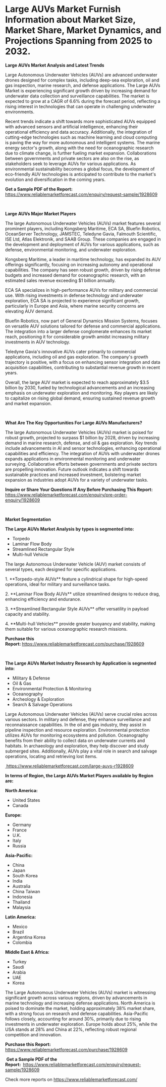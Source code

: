 <p><h1>Large AUVs Market Furnish Information about Market Size, Market Share, Market Dynamics, and Projections Spanning from 2025 to 2032.</h1></p><p><strong>Large AUVs Market Analysis and Latest Trends</strong></p>
<p><p>Large Autonomous Underwater Vehicles (AUVs) are advanced underwater drones designed for complex tasks, including deep-sea exploration, oil and gas inspection, marine research, and defense applications. The Large AUVs Market is experiencing significant growth driven by increasing demand for underwater data collection and surveillance capabilities. The market is expected to grow at a CAGR of 6.6% during the forecast period, reflecting a rising interest in technologies that can operate in challenging underwater environments.</p><p>Recent trends indicate a shift towards more sophisticated AUVs equipped with advanced sensors and artificial intelligence, enhancing their operational efficiency and data accuracy. Additionally, the integration of cutting-edge technologies such as machine learning and cloud computing is paving the way for more autonomous and intelligent systems. The marine energy sector's growth, along with the need for oceanographic research due to climate change, is further fueling market expansion. Collaborations between governments and private sectors are also on the rise, as stakeholders seek to leverage AUVs for various applications. As environmental sustainability becomes a global focus, the development of eco-friendly AUV technologies is anticipated to contribute to the market's evolution and diversification in the coming years.</p></p>
<p><strong>Get a Sample PDF of the Report:&nbsp;</strong> <a href="https://www.reliablemarketforecast.com/enquiry/request-sample/1928609?utm_campaign=3175&utm_medium=2&utm_source=Github&utm_content=ia&utm_term=29032025&utm_id=large-auvs">https://www.reliablemarketforecast.com/enquiry/request-sample/1928609</a></p>
<p>&nbsp;</p>
<p><strong>Large AUVs Major Market Players</strong></p>
<p><p>The large Autonomous Underwater Vehicles (AUVs) market features several prominent players, including Kongsberg Maritime, ECA SA, Bluefin Robotics, OceanServer Technology, JAMSTEC, Teledyne Gavia, Falmouth Scientific, ISE Ltd, Atlas Elektronik, and SAAB Group. These companies are engaged in the development and deployment of AUVs for various applications, such as defense, environmental monitoring, and underwater exploration.</p><p>Kongsberg Maritime, a leader in maritime technology, has expanded its AUV offerings significantly, focusing on increasing autonomy and operational capabilities. The company has seen robust growth, driven by rising defense budgets and increased demand for oceanographic research, with an estimated sales revenue exceeding $1 billion annually.</p><p>ECA SA specializes in high-performance AUVs for military and commercial use. With rising investments in defense technology and underwater exploration, ECA SA is projected to experience significant growth, particularly in Europe and Asia, where marine security concerns are elevating AUV demand.</p><p>Bluefin Robotics, now part of General Dynamics Mission Systems, focuses on versatile AUV solutions tailored for defense and commercial applications. The integration into a larger defense conglomerate enhances its market reach, positioning it for considerable growth amidst increasing military investments in AUV technology.</p><p>Teledyne Gavia's innovative AUVs cater primarily to commercial applications, including oil and gas exploration. The company's growth trajectory is positive, with a focus on enhancing sensor integration and data acquisition capabilities, contributing to substantial revenue growth in recent years.</p><p>Overall, the large AUV market is expected to reach approximately $3.5 billion by 2030, fueled by technological advancements and an increasing emphasis on underwater exploration and monitoring. Key players are likely to capitalize on rising global demand, ensuring sustained revenue growth and market expansion.</p></p>
<p>&nbsp;</p>
<p><strong>What Are The Key Opportunities For Large AUVs Manufacturers?</strong></p>
<p><p>The large Autonomous Underwater Vehicles (AUVs) market is poised for robust growth, projected to surpass $1 billion by 2028, driven by increasing demand in marine research, defense, and oil & gas exploration. Key trends include advancements in AI and sensor technologies, enhancing operational capabilities and efficiency. The integration of AUVs with underwater drones expands applications in environmental monitoring and underwater surveying. Collaborative efforts between governments and private sectors are propelling innovation. Future outlook indicates a shift towards sustainable practices and increased investment, bolstering market expansion as industries adopt AUVs for a variety of underwater tasks.</p></p>
<p><strong>Inquire or Share Your Questions If Any Before Purchasing This Report:</strong> <a href="https://www.reliablemarketforecast.com/enquiry/pre-order-enquiry/1928609?utm_campaign=3175&utm_medium=2&utm_source=Github&utm_content=ia&utm_term=29032025&utm_id=large-auvs">https://www.reliablemarketforecast.com/enquiry/pre-order-enquiry/1928609</a></p>
<p>&nbsp;</p>
<p><strong>Market Segmentation</strong></p>
<p><strong>The Large AUVs Market Analysis by types is segmented into:</strong></p>
<p><ul><li>Torpedo</li><li>Laminar Flow Body</li><li>Streamlined Rectangular Style</li><li>Multi-hull Vehicle</li></ul></p>
<p><p>The large Autonomous Underwater Vehicle (AUV) market consists of several types, each designed for specific applications. </p><p>1. **Torpedo-style AUVs** feature a cylindrical shape for high-speed operations, ideal for military and surveillance tasks. </p><p>2. **Laminar Flow Body AUVs** utilize streamlined designs to reduce drag, enhancing efficiency and endurance. </p><p>3. **Streamlined Rectangular Style AUVs** offer versatility in payload capacity and stability. </p><p>4. **Multi-hull Vehicles** provide greater buoyancy and stability, making them suitable for various oceanographic research missions.</p></p>
<p><strong>Purchase this Report:&nbsp;</strong><a href="https://www.reliablemarketforecast.com/purchase/1928609?utm_campaign=3175&utm_medium=2&utm_source=Github&utm_content=ia&utm_term=29032025&utm_id=large-auvs">https://www.reliablemarketforecast.com/purchase/1928609</a></p>
<p>&nbsp;</p>
<p><strong>The Large AUVs Market Industry Research by Application is segmented into:</strong></p>
<p><ul><li>Military & Defense</li><li>Oil & Gas</li><li>Environmental Protection & Monitoring</li><li>Oceanography</li><li>Archeology & Exploration</li><li>Search & Salvage Operations</li></ul></p>
<p><p>Large Autonomous Underwater Vehicles (AUVs) serve crucial roles across various sectors. In military and defense, they enhance surveillance and reconnaissance capabilities. In the oil and gas industry, they assist in pipeline inspection and resource exploration. Environmental protection utilizes AUVs for monitoring ecosystems and pollution. Oceanography benefits from their ability to collect data on underwater currents and habitats. In archaeology and exploration, they help discover and study submerged sites. Additionally, AUVs play a vital role in search and salvage operations, locating and retrieving lost items.</p></p>
<p><a href="https://www.reliablemarketforecast.com/large-auvs-r1928609?utm_campaign=3175&utm_medium=2&utm_source=Github&utm_content=ia&utm_term=29032025&utm_id=large-auvs">&nbsp;https://www.reliablemarketforecast.com/large-auvs-r1928609</a></p>
<p><strong>In terms of Region, the Large AUVs Market Players available by Region are:</strong></p>
<p>
    <p> <strong> North America: </strong>
        <ul>
            <li>United States</li>
            <li>Canada</li>
        </ul>
        </p> 
    <p> <strong> Europe: </strong>
        <ul>
            <li>Germany</li>
            <li>France</li>
            <li>U.K.</li>
            <li>Italy</li>
            <li>Russia</li>
        </ul>
        </p> 
    <p> <strong> Asia-Pacific: </strong>
        <ul>
            <li>China</li>
            <li>Japan</li>
            <li>South Korea</li>
            <li>India</li>
            <li>Australia</li>
            <li>China Taiwan</li>
            <li>Indonesia</li>
            <li>Thailand</li>
            <li>Malaysia</li>
        </ul>
        </p> 
    <p> <strong> Latin America: </strong>
        <ul>
            <li>Mexico</li>
            <li>Brazil</li>
            <li>Argentina Korea</li>
            <li>Colombia</li>
        </ul>
        </p> 
    <p> <strong> Middle East & Africa: </strong>
        <ul>
            <li>Turkey</li>
            <li>Saudi</li>
            <li>Arabia</li>
            <li>UAE</li>
            <li>Korea</li>
        </ul>
    </p>
    </p>
<p><p>The Large Autonomous Underwater Vehicles (AUVs) market is witnessing significant growth across various regions, driven by advancements in marine technology and increasing defense applications. North America is poised to dominate the market, holding approximately 38% market share, with a strong focus on research and defense capabilities. Asia-Pacific follows closely, accounting for around 30%, primarily due to rising investments in underwater exploration. Europe holds about 25%, while the USA stands at 28% and China at 22%, reflecting robust regional competition and innovation.</p></p>
<p><strong>Purchase this Report: </strong><a href="https://www.reliablemarketforecast.com/purchase/1928609?utm_campaign=3175&utm_medium=2&utm_source=Github&utm_content=ia&utm_term=29032025&utm_id=large-auvs">https://www.reliablemarketforecast.com/purchase/1928609</a></p>
<p>&nbsp;<strong>Get a Sample PDF of the Report:&nbsp;&nbsp;</strong><a href="https://www.reliablemarketforecast.com/enquiry/request-sample/1928609?utm_campaign=3175&utm_medium=2&utm_source=Github&utm_content=ia&utm_term=29032025&utm_id=large-auvs">https://www.reliablemarketforecast.com/enquiry/request-sample/1928609</a></p>
<p><strong></strong></p>
<p>Check more reports on <a href="https://www.reliablemarketforecast.com/?utm_campaign=3175&utm_medium=2&utm_source=Github&utm_content=ia&utm_term=29032025&utm_id=large-auvs">https://www.reliablemarketforecast.com/</a></p>